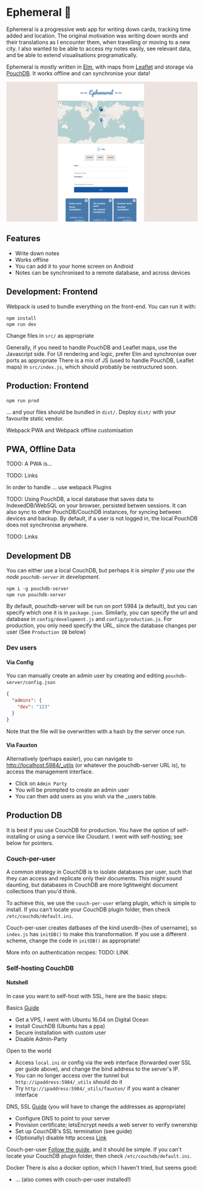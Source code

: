 # Ephemeral 🍃

Ephemeral is a progressive web app for writing down cards, tracking time added and location.
The original motivation was writing down words and their translations as I encounter them, when travelling or moving to a new city.
I also wanted to be able to access my notes easily, see relevant data, and be able to extend visualisations programatically.

Ephemeral is mostly written in [Elm](http://elm-lang.org), with maps from [Leaflet](http://http://leafletjs.com/) and storage via [PouchDB](https://pouchdb.com/).
It works offline and can synchronise your data!

![Ephemeral Demo](docs/media/demo_frontpage.png)

## Features
- Write down notes
- Works offline
- You can add it to your home screen on Android
- Notes can be synchronised to a remote database, and across devices

## Development: Frontend
Webpack is used to bundle everything on the front-end. You can run it with:
```shell
npm install
npm run dev
```

Change files in `src/` as appropriate

Generally, if you need to handle PouchDB and Leaflet maps, use the Javascript side.
For UI rendering and logic, prefer Elm and synchronise over ports as appropriate
There is a mix of JS (used to handle PouchDB, Leaflet maps) in `src/index.js`, which should probably be restructured soon.

## Production: Frontend
```shell
npm run prod
```
... and your files should be bundled in `dist/`.
Deploy `dist/` with your favourite static vendor.

Webpack PWA and Webpack offline customisation

## PWA, Offline Data
TODO: A PWA is...

TODO: Links

In order to handle ... use webpack Plugins

TODO: Using PouchDB, a local database that saves data to IndexedDB/WebSQL on your browser, persisted betwen sessions.
It can also sync to other PouchDB/CouchDB instances, for syncing between devices and backup.
By default, if a user is not logged in, the local PouchDB does not synchronise anywhere.

TODO: Links

## Development DB
You can either use a local CouchDB, but perhaps it is *simpler if you use the node `pouchdb-server` in development*.

```shell
npm i -g pouchdb-server
npm run pouchdb-server
```

By default, pouchdb-server will be run on port 5984 (a default), but you can specify which one it is in `package.json`.
Similarly, you can specify the url and database in `config/development.js` and `config/production.js`.
For production, you only need specify the URL, since the database changes per user (See `Production DB` below)

### Dev users
#### Via Config
You can manually create an admin user by creating and editing `pouchdb-server/config.json`

```json
{
  "admins": {
    "dev": "123"
  }
}
```
Note that the file will be overwritten with a hash by the server once run.

#### Via Fauxton
Alternatively (perhaps easier), you can navigate to [http://localhost:5984/_utils](http://localhost:5984/_utils) (or whatever the pouchdb-server URL is), to access the management interface.
- Click on `Admin Party`
- You will be prompted to create an admin user
- You can then add users as you wish via the _users table.

## Production DB
It is best if you use CouchDB for production. You have the option of self-installing or using a service like Cloudant. I went with self-hosting; see below for pointers.

### Couch-per-user
A common strategy in CouchDB is to isolate databases per user, such that they can access and replicate only their documents.
This might sound daunting, but databases in CouchDB are more lightweight document collections than you'd think.

To achieve this, we use the `couch-per-user` erlang plugin, which is simple to install.
If you can't locate your CouchDB plugin folder, then check `/etc/couchdb/default.ini`.

Couch-per-user creates datbases of the kind userdb-{hex of username}, so `index.js` has `initDB()` to make this transformation.
If you use a different scheme, change the code in `initDB()` as appropriate!

More info on authentication recipes:
TODO: LINK

### Self-hosting CouchDB
#### Nutshell
In case you want to self-host with SSL, here are the basic steps:

Basics
  [Guide]()
  - Get a VPS, I went with Ubuntu 16.04 on Digital Ocean
  - Install CouchDB (Ubuntu has a ppa)
  - Secure installation with custom user
  - Disable Admin-Party

Open to the world
  - Access `local.ini` or config via the web interface (forwarded over SSL per guide above), and change the bind address to the server's IP.
  - You can no longer access over the tunnel but `http://ipaddress:5984/_utils` should do it
  - Try `http://ipaddress:5984/_utils/fauxton/` if you want a cleaner interface

DNS, SSL
  [Guide]() (you will have to change the addresses as appropriate)
  - Configure DNS to point to your server
  - Provision certificate; letsEncrypt needs a web server to verify ownership
  - Set up CouchDB's SSL termination (see guide)
  - (Optionally) disable http access [Link](TODO)

Couch-per-user
[Follow the guide](LINK), and it should be simple.
If you can't locate your CouchDB plugin folder, then check `/etc/couchdb/default.ini`.

Docker
There is also a docker option, which I haven't tried, but seems good:
  - ... (also comes with couch-per-user installed!)
